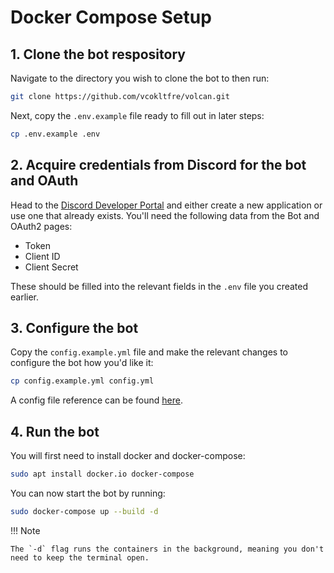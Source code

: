 # Docker Compose Setup

## 1. Clone the bot respository

Navigate to the directory you wish to clone the bot to then run:

```bash
git clone https://github.com/vcokltfre/volcan.git
```

Next, copy the `.env.example` file ready to fill out in later steps:

```bash
cp .env.example .env
```

## 2. Acquire credentials from Discord for the bot and OAuth

Head to the [Discord Developer Portal](https://discord.com/developers/applications) and either create a new application or use one that already exists. You'll need the following data from the Bot and OAuth2 pages:

- Token
- Client ID
- Client Secret

These should be filled into the relevant fields in the `.env` file you created earlier.

## 3. Configure the bot

Copy the `config.example.yml` file and make the relevant changes to configure the bot how you'd like it:

```bash
cp config.example.yml config.yml
```

A config file reference can be found [here](/config).

## 4. Run the bot

You will first need to install docker and docker-compose:

```bash
sudo apt install docker.io docker-compose
```

You can now start the bot by running:

```bash
sudo docker-compose up --build -d
```

!!! Note

    The `-d` flag runs the containers in the background, meaning you don't need to keep the terminal open.
